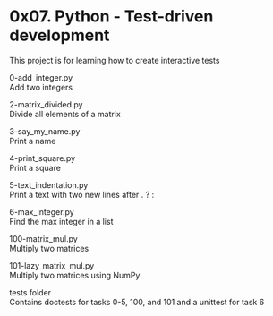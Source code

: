 # 0x07. Python - Test-driven development

This project is for learning how to create interactive tests

0-add_integer.py<br>
Add two integers

2-matrix_divided.py<br>
Divide all elements of a matrix

3-say_my_name.py<br>
Print a name

4-print_square.py<br>
Print a square

5-text_indentation.py<br>
Print a text with two new lines after . ? :

6-max_integer.py<br>
Find the max integer in a list

100-matrix_mul.py<br>
Multiply two matrices

101-lazy_matrix_mul.py<br>
Multiply two matrices using NumPy

tests folder<br>
Contains doctests for tasks 0-5, 100, and 101 and a unittest for task 6
